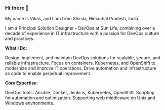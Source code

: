 ### Hi there 👋

My name is Vikas, and I am from Shimla, Himachal Pradesh, India.

I am a Principal Solution Designer - DevOps at Sun Life, combining over a decade of experience in IT infrastructure with a passion for DevOps culture and practices.

**What I Do:**

Design, implement, and maintain DevOps solutions for scalable, secure, and reliable infrastructure.
Focus on containers, Kubernetes, and OpenShift to modernize and improve IT operations.
Drive automation and infrastructure as code to enable perpetual improvement.

**Core Expertise:**

DevOps tools: Ansible, Docker, Jenkins, Kubernetes, OpenShift.
Scripting for automation and optimization.
Supporting web middleware on Unix and Windows environments.

<!--
**VikasChoataHP/VikasChoataHP** is a ✨ _special_ ✨ repository because its `README.md` (this file) appears on your GitHub profile.

Here are some ideas to get you started:

- 🔭 I’m currently working on ...
- 🌱 I’m currently learning ...
- 👯 I’m looking to collaborate on ...
- 🤔 I’m looking for help with ...
- 💬 Ask me about ...
- 📫 How to reach me: ...
- 😄 Pronouns: ...
- ⚡ Fun fact: ...
-->
